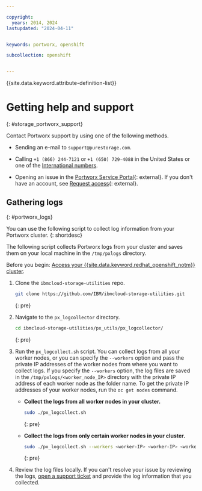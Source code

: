 ```yaml
---

copyright: 
  years: 2014, 2024
lastupdated: "2024-04-11"


keywords: portworx, openshift

subcollection: openshift


---
```


{{site.data.keyword.attribute-definition-list}}


# Getting help and support
{: #storage_portworx_support}

Contact Portworx support by using one of the following methods.

- Sending an e-mail to `support@purestorage.com`.

- Calling `+1 (866) 244-7121` or `+1 (650) 729-4088` in the United States or one of the [International numbers](https://support.purestorage.com/bundle/m_contact_us/page/m_contact_us.html).

- Opening an issue in the [Portworx Service Portal](https://support.purestorage.com/bundle/m_contact_us/page/m_contact_us.html){: external}. If you don't have an account, see [Request access](https://purestorage.my.site.com/customers/CustomerAccessRequest){: external}.


## Gathering logs
{: #portworx_logs}

You can use the following script to collect log information from your Portworx cluster.
{: shortdesc}


The following script collects Portworx logs from your cluster and saves them on your local machine in the `/tmp/pxlogs` directory.

Before you begin: [Access your {{site.data.keyword.redhat_openshift_notm}} cluster](/docs/openshift?topic=openshift-access_cluster).

1. Clone the `ibmcloud-storage-utilities` repo.
    ```sh
    git clone https://github.com/IBM/ibmcloud-storage-utilities.git
    ```
    {: pre}

2. Navigate to the `px_logcollector` directory.
    ```sh
    cd ibmcloud-storage-utilities/px_utils/px_logcollector/ 
    ```
    {: pre}

3. Run the `px_logcollect.sh` script. You can collect logs from all your worker nodes, or you can specify the `--workers` option and pass the private IP addresses of the worker nodes from where you want to collect logs. If you specify the `--workers` option, the log files are saved in the `/tmp/pxlogs/<worker_node_IP>` directory with the private IP address of each worker node as the folder name. To get the private IP addresses of your worker nodes, run the `oc get nodes` command.

    * **Collect the logs from all worker nodes in your cluster.**

        ```sh
        sudo ./px_logcollect.sh
        ```
        {: pre}

    * **Collect the logs from only certain worker nodes in your cluster.**
        ```sh
        sudo ./px_logcollect.sh --workers <worker-IP> <worker-IP> <worker-IP>
        ```
        {: pre}

4. Review the log files locally. If you can't resolve your issue by reviewing the logs, [open a support ticket](/docs/openshift?topic=openshift-get-help) and provide the log information that you collected.




